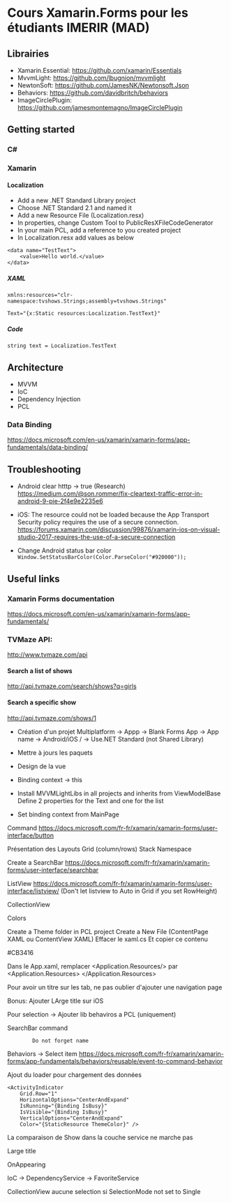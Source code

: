 # Cours Xamarin.Forms pour les étudiants IMERIR (MAD)

## Librairies
- Xamarin.Essential: https://github.com/xamarin/Essentials
- MvvmLight: https://github.com/lbugnion/mvvmlight
- NewtonSoft: https://github.com/JamesNK/Newtonsoft.Json
- Behaviors: https://github.com/davidbritch/behaviors
- ImageCirclePlugin: https://github.com/jamesmontemagno/ImageCirclePlugin

## Getting started
### C#

### Xamarin
#### Localization
- Add a new .NET Standard Library project
- Choose .NET Standard 2.1 and named it
- Add a new Resource File (Localization.resx)
- In properties, change Custom Tool to PublicResXFileCodeGenerator
- In your main PCL, add a reference to you created project
- In Localization.resx add values as below
```
<data name="TestText">
	<value>Hello world.</value>
</data>
````
##### XAML
```
xmlns:resources="clr-namespace:tvshows.Strings;assembly=tvshows.Strings"

Text="{x:Static resources:Localization.TestText}"
```
##### Code
```
string text = Localization.TestText
```

## Architecture
- MVVM
- IoC
- Dependency Injection
- PCL
### Data Binding
https://docs.microsoft.com/en-us/xamarin/xamarin-forms/app-fundamentals/data-binding/

## Troubleshooting
- Android clear htttp -> true (Research)
https://medium.com/@son.rommer/fix-cleartext-traffic-error-in-android-9-pie-2f4e9e2235e6

- iOS: The resource could not be loaded because the App Transport Security policy requires the use of a secure connection.
https://forums.xamarin.com/discussion/99876/xamarin-ios-on-visual-studio-2017-requires-the-use-of-a-secure-connection

- Change Android status bar color
`Window.SetStatusBarColor(Color.ParseColor("#920000"));`

## Useful links
### Xamarin Forms documentation
https://docs.microsoft.com/en-us/xamarin/xamarin-forms/app-fundamentals/
### TVMaze API: 
http://www.tvmaze.com/api
#### Search a list of shows
http://api.tvmaze.com/search/shows?q=girls
#### Search a specific show
http://api.tvmaze.com/shows/1


- Création d'un projet Multiplatform -> Appp -> Blank Forms App -> App name -> Android/iOS / -> Use.NET Standard (not Shared Library)
- Mettre à jours les paquets
- Design de la vue 
- Binding context -> this


- Install MVVMLightLibs in all projects and inherits from ViewModelBase
Define 2 properties for the Text and one for the list
- Set binding context from MainPage

Command 
https://docs.microsoft.com/fr-fr/xamarin/xamarin-forms/user-interface/button

Présentation des Layouts
Grid (column/rows)
Stack
Namespace

Create a SearchBar
https://docs.microsoft.com/fr-fr/xamarin/xamarin-forms/user-interface/searchbar

ListView
https://docs.microsoft.com/fr-fr/xamarin/xamarin-forms/user-interface/listview/
(Don't let listview to Auto in Grid if you set RowHeight)

CollectionView




Colors

Create a Theme folder in PCL project
Create a New File (ContentPage XAML ou ContentView XAML)
Effacer le xaml.cs
Et copier ce contenu

<?xml version="1.0" encoding="UTF-8"?>
<ResourceDictionary 
    xmlns="http://xamarin.com/schemas/2014/forms"
    xmlns:x="http://schemas.microsoft.com/winfx/2009/xaml">
    <Color x:Key="RovaniemoveColor">#CB3416</Color>
</ResourceDictionary>


Dans le App.xaml, remplacer <Application.Resources/> par 
<Application.Resources>
        <ResourceDictionary Source="Themes/Colors.xaml" />
    </Application.Resources>



Pour avoir un titre sur les tab, ne pas oublier d'ajouter une navigation page

Bonus: Ajouter LArge title sur iOS


Pour selection -> Ajouter lib behaviros a PCL (uniquement)


SearchBar command 
<SearchBar
            x:Name="searchBar"
            Placeholder="Rechercher..."
            SearchCommand="{Binding SearchCommand}"
            SearchCommandParameter="{Binding Text, Source={x:Reference searchBar}}" />
			
			Do not forget name


Behaviors -> Select item
https://docs.microsoft.com/fr-fr/xamarin/xamarin-forms/app-fundamentals/behaviors/reusable/event-to-command-behavior

Ajout du loader pour chargement des données
```
<ActivityIndicator
	Grid.Row="1"
	HorizontalOptions="CenterAndExpand"
	IsRunning="{Binding IsBusy}"
	IsVisible="{Binding IsBusy}"
	VerticalOptions="CenterAndExpand"
	Color="{StaticResource ThemeColor}" />
```

La comparaison de Show dans la couche service ne marche pas


Large title


OnAppearing

IoC -> DependencyService -> FavoriteService

CollectionView aucune selection si SelectionMode not set to Single

